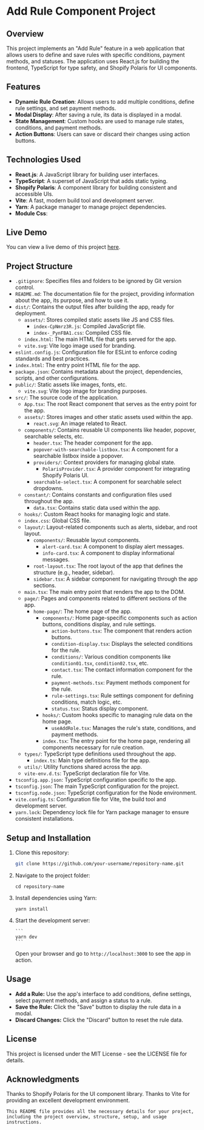 # Add Rule Component Project

## Overview

This project implements an "Add Rule" feature in a web application that allows users to define and save rules with specific conditions, payment methods, and statuses. The application uses React.js for building the frontend, TypeScript for type safety, and Shopify Polaris for UI components.

## Features

- **Dynamic Rule Creation**: Allows users to add multiple conditions, define rule settings, and set payment methods.
- **Modal Display**: After saving a rule, its data is displayed in a modal.
- **State Management**: Custom hooks are used to manage rule states, conditions, and payment methods.
- **Action Buttons**: Users can save or discard their changes using action buttons.

## Technologies Used

- **React.js**: A JavaScript library for building user interfaces.
- **TypeScript**: A superset of JavaScript that adds static typing.
- **Shopify Polaris**: A component library for building consistent and accessible UIs.
- **Vite**: A fast, modern build tool and development server.
- **Yarn**: A package manager to manage project dependencies.
- **Module Css**:

## Live Demo

You can view a live demo of this project [here](https://pay-roles-eaysin-arafats-projects.vercel.app/).

## Project Structure

- `.gitignore`: Specifies files and folders to be ignored by Git version control.
- `README.md`: The documentation file for the project, providing information about the app, its purpose, and how to use it.
- `dist/`: Contains the output files after building the app, ready for deployment.
  - `assets/`: Stores compiled static assets like JS and CSS files.
    - `index-CpNmrz3R.js`: Compiled JavaScript file.
    - `index-_PynFBA1.css`: Compiled CSS file.
  - `index.html`: The main HTML file that gets served for the app.
  - `vite.svg`: Vite logo image used for branding.
- `eslint.config.js`: Configuration file for ESLint to enforce coding standards and best practices.
- `index.html`: The entry point HTML file for the app.
- `package.json`: Contains metadata about the project, dependencies, scripts, and other configurations.
- `public/`: Static assets like images, fonts, etc.
  - `vite.svg`: Vite logo image for branding purposes.
- `src/`: The source code of the application.
  - `App.tsx`: The root React component that serves as the entry point for the app.
  - `assets/`: Stores images and other static assets used within the app.
    - `react.svg`: An image related to React.
  - `components/`: Contains reusable UI components like header, popover, searchable selects, etc.
    - `header.tsx`: The header component for the app.
    - `popover-with-searchable-listbox.tsx`: A component for a searchable listbox inside a popover.
    - `providers/`: Context providers for managing global state.
      - `PolarisProvider.tsx`: A provider component for integrating Shopify Polaris UI.
    - `searchable-select.tsx`: A component for searchable select dropdowns.
  - `constant/`: Contains constants and configuration files used throughout the app.
    - `data.tsx`: Contains static data used within the app.
  - `hooks/`: Custom React hooks for managing logic and state.
  - `index.css`: Global CSS file.
  - `layout/`: Layout-related components such as alerts, sidebar, and root layout.
    - `components/`: Reusable layout components.
      - `alert-card.tsx`: A component to display alert messages.
      - `info-card.tsx`: A component to display informational messages.
    - `root-layout.tsx`: The root layout of the app that defines the structure (e.g., header, sidebar).
    - `sidebar.tsx`: A sidebar component for navigating through the app sections.
  - `main.tsx`: The main entry point that renders the app to the DOM.
  - `page/`: Pages and components related to different sections of the app.
    - `home-page/`: The home page of the app.
      - `components/`: Home page-specific components such as action buttons, conditions display, and rule settings.
        - `action-buttons.tsx`: The component that renders action buttons.
        - `condition-display.tsx`: Displays the selected conditions for the rule.
        - `conditions/`: Various condition components like `condition01.tsx`, `condition02.tsx`, etc.
        - `contact.tsx`: The contact information component for the rule.
        - `payment-methods.tsx`: Payment methods component for the rule.
        - `rule-settings.tsx`: Rule settings component for defining conditions, match logic, etc.
        - `status.tsx`: Status display component.
      - `hooks/`: Custom hooks specific to managing rule data on the home page.
        - `useAddRole.tsx`: Manages the rule's state, conditions, and payment methods.
      - `index.tsx`: The entry point for the home page, rendering all components necessary for rule creation.
  - `types/`: TypeScript type definitions used throughout the app.
    - `index.ts`: Main type definitions file for the app.
  - `utils/`: Utility functions shared across the app.
  - `vite-env.d.ts`: TypeScript declaration file for Vite.
- `tsconfig.app.json`: TypeScript configuration specific to the app.
- `tsconfig.json`: The main TypeScript configuration for the project.
- `tsconfig.node.json`: TypeScript configuration for the Node environment.
- `vite.config.ts`: Configuration file for Vite, the build tool and development server.
- `yarn.lock`: Dependency lock file for Yarn package manager to ensure consistent installations.

## Setup and Installation

1.  Clone this repository:
    ```bash
    git clone https://github.com/your-username/repository-name.git
    ```
2.  Navigate to the project folder:

    ```
    cd repository-name
    ```

3.  Install dependencies using Yarn:

    ```
    yarn install
    ```

4.  Start the development server:

        ```
        yarn dev
        ```

    Open your browser and go to `http://localhost:3000` to see the app in action.

## Usage

- **Add a Rule:** Use the app's interface to add conditions, define settings, select payment methods, and assign a status to a rule.
- **Save the Rule:** Click the "Save" button to display the rule data in a modal.
- **Discard Changes:** Click the "Discard" button to reset the rule data.

## License

This project is licensed under the MIT License - see the LICENSE file for details.

## Acknowledgments

Thanks to Shopify Polaris for the UI component library.
Thanks to Vite for providing an excellent development environment.

`This README file provides all the necessary details for your project, including the project overview, structure, setup, and usage instructions.`

